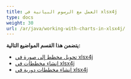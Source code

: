 ```yaml
---
title: العمل مع الرسوم البيانية في xlsx4j
type: docs
weight: 30
url: /ar/java/working-with-charts-in-xlsx4j/
---
```


 **يتضمن هذا القسم المواضيع التالية:**
- [تحويل مخطط إلى صورة في xlsx4j](/cells/ar/java/convert-chart-to-image-in-xlsx4j/)
- [إنشاء مخططات في xlsx4j](/cells/ar/java/create-charts-in-xlsx4j/)
- [إنشاء مخططات دورية في xlsx4j](/cells/ar/java/create-pivot-charts-in-xlsx4j/)
